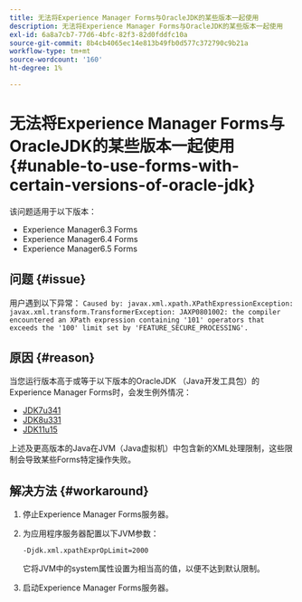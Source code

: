 ```yaml
---
title: 无法将Experience Manager Forms与OracleJDK的某些版本一起使用
description: 无法将Experience Manager Forms与OracleJDK的某些版本一起使用
exl-id: 6a8a7cb7-77d6-4bfc-82f3-82d0fddfc10a
source-git-commit: 8b4cb4065ec14e813b49fb0d577c372790c9b21a
workflow-type: tm+mt
source-wordcount: '160'
ht-degree: 1%

---
```


# 无法将Experience Manager Forms与OracleJDK的某些版本一起使用 {#unable-to-use-forms-with-certain-versions-of-oracle-jdk}

该问题适用于以下版本：

* Experience Manager6.3 Forms
* Experience Manager6.4 Forms
* Experience Manager6.5 Forms

## 问题 {#issue}

用户遇到以下异常：
`Caused by: javax.xml.xpath.XPathExpressionException: javax.xml.transform.TransformerException: JAXP0801002: the compiler encountered an XPath expression containing '101' operators that exceeds the '100' limit set by 'FEATURE_SECURE_PROCESSING'.`

## 原因 {#reason}

当您运行版本高于或等于以下版本的OracleJDK （Java开发工具包）的Experience Manager Forms时，会发生例外情况：

* [JDK7u341](https://www.oracle.com/java/technologies/javase/7u341-relnotes.html)
* [JDK8u331](https://www.oracle.com/java/technologies/javase/8u331-relnotes.html)
* [JDK11u15](https://www.oracle.com/java/technologies/javase/11-0-15-relnotes.html)

上述及更高版本的Java在JVM（Java虚拟机）中包含新的XML处理限制，这些限制会导致某些Forms特定操作失败。

## 解决方法 {#workaround}

1. 停止Experience Manager Forms服务器。
1. 为应用程序服务器配置以下JVM参数：

   `-Djdk.xml.xpathExprOpLimit=2000`

   它将JVM中的system属性设置为相当高的值，以便不达到默认限制。

1. 启动Experience Manager Forms服务器。
